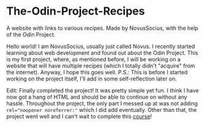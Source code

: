 # The-Odin-Project-Recipes
A website with links to various recipes. Made by NovusSocius, with the help of the Odin Project.

Hello world! I am NovusSocius, usually just called Novus. I recently started learning about web development and found out about the Odin Project. This is my first project, where, as mentioned before, I will be working on a website that will have multiple recipes (which I totally didn't "acquire" from the internet). Anyway, I hope this goes well.
P.S.: This is before I started working on the project itself, I'll add in some self-reflection later on.

Edit: Finally completed the project! It was pretty simple yet fun. I think I have now got a hang of HTML and should be able to
continue on without any hassle. Throughout the project, the only part I messed up at was not adding `rel="noopener noreferrer:"` which I did add eventually. Other than that, the project went well and I can't wait to complete this [course](https://www.theodinproject.com/paths/foundations/courses/foundations)!